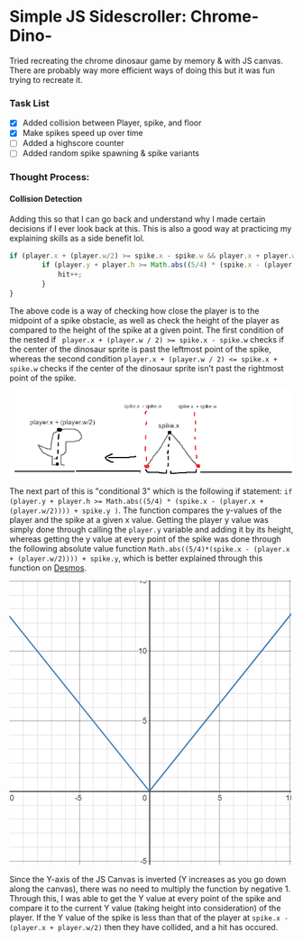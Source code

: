 # Simple JS Sidescroller: Chrome-Dino-
Tried recreating the chrome dinosaur game by memory &amp; with JS canvas. There are probably way more efficient ways of doing this but it was fun trying to recreate it.

### Task List

- [x] Added collision between Player, spike, and floor
- [x] Make spikes speed up over time
- [ ] Added a highscore counter
- [ ] Added random spike spawning & spike variants

### Thought Process:

#### Collision Detection

Adding this so that I can go back and understand why I made certain decisions if I ever look back at this. This is also a good way at practicing my explaining skills as a side benefit lol.

```javascript
if (player.x + (player.w/2) >= spike.x - spike.w && player.x + player.w/2 <= spike.x + spike.w) { // Conditional 1 & 2
        if (player.y + player.h >= Math.abs((5/4) * (spike.x - (player.x + (player.w/2)))) + spike.y ) { // Conditional 3
            hit++;
        }
}
```

The above code is a way of checking how close the player is to the midpoint of a spike obstacle, as well as check the height of the player as compared to the height of the spike at a given point. The first condition of the nested if ` player.x + (player.w / 2) >= spike.x - spike.w` checks if the center of the dinosaur sprite is past the leftmost point of the spike, whereas the second condition ` player.x + (player.w / 2) <= spike.x + spike.w ` checks if the center of the dinosaur sprite isn't past the rightmost point of the spike. 

![Diagram of Conditional 1 & 2](https://github.com/KaytchJam/Simple-JS-Sidescroller-Chrome-Dino-/blob/main/readme-assets/poorlydrawndiagram.png?raw=true)

The next part of this is "conditional 3" which is the following if statement:  `if (player.y + player.h >= Math.abs((5/4) * (spike.x - (player.x + (player.w/2)))) + spike.y )`. The function compares the y-values of the player and the spike at a given x value. Getting the player y value was simply done through calling the `player.y` variable and adding it by its height, whereas getting the y value at every point of the spike was done through the following absolute value function `Math.abs((5/4)*(spike.x - (player.x + (player.w/2)))) + spike.y`, which is better explained through this function on [Desmos](https://www.desmos.com/calculator/17d28venxe).

![Image of the Desmos Graph Linked Above](https://github.com/KaytchJam/Simple-JS-Sidescroller-Chrome-Dino-/blob/main/readme-assets/spike_graph.PNG?raw=true)

Since the Y-axis of the JS Canvas is inverted (Y increases as you go down along the canvas), there was no need to multiply the function by negative 1. Through this, I was able to get the Y value at every point of the spike and compare it to the current Y value (taking height into consideration) of the player. If the Y value of the spike is less than that of the player at `spike.x - (player.x + player.w/2)` then they have collided, and a hit has occured.
